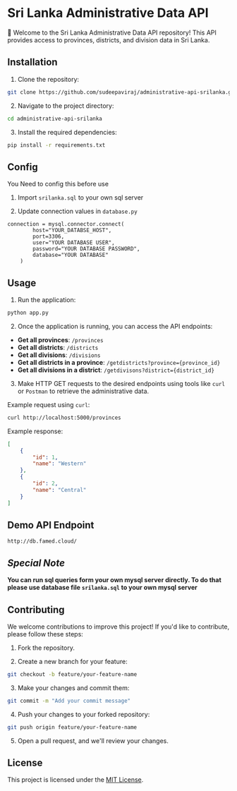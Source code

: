 # Sri Lanka Administrative Data API

👋 Welcome to the Sri Lanka Administrative Data API repository! This API provides access to provinces, districts, and division data in Sri Lanka.

## Installation

1. Clone the repository:

```bash
git clone https://github.com/sudeepaviraj/administrative-api-srilanka.git
```

2. Navigate to the project directory:

```bash
cd administrative-api-srilanka
```

3. Install the required dependencies:

```bash
pip install -r requirements.txt
```

## Config

You Need to config this before use

1. Import ```srilanka.sql``` to your own sql server


2. Update connection values in ```database.py```

```
connection = mysql.connector.connect(
        host="YOUR_DATABSE_HOST",
        port=3306,
        user="YOUR DATABASE USER",
        password="YOUR DATABASE PASSWORD",
        database="YOUR DATABASE"
    )
```

## Usage

1. Run the application:

```bash
python app.py
```

2. Once the application is running, you can access the API endpoints:

- **Get all provinces**: `/provinces`
- **Get all districts**: `/districts`
- **Get all divisions**: `/divisions`
- **Get all districts in a province**: `/getdistricts?province={province_id}`
- **Get all divisions in a district**: `/getdivisons?district={district_id}`

3. Make HTTP GET requests to the desired endpoints using tools like `curl` or `Postman` to retrieve the administrative data.

Example request using `curl`:

```bash
curl http://localhost:5000/provinces
```

Example response:

```json
[
    {
        "id": 1,
        "name": "Western"
    },
    {
        "id": 2,
        "name": "Central"
    }
]
```
## Demo API Endpoint

```http://db.famed.cloud/```

## *Special Note*

**You can run sql queries form your own mysql server directly. To do that please use database file ```srilanka.sql``` to your own mysql server**

## Contributing

We welcome contributions to improve this project! If you'd like to contribute, please follow these steps:

1. Fork the repository.

2. Create a new branch for your feature:

```bash
git checkout -b feature/your-feature-name
```

3. Make your changes and commit them:

```bash
git commit -m "Add your commit message"
```

4. Push your changes to your forked repository:

```bash
git push origin feature/your-feature-name
```

5. Open a pull request, and we'll review your changes.

## License

This project is licensed under the [MIT License](LICENSE).
